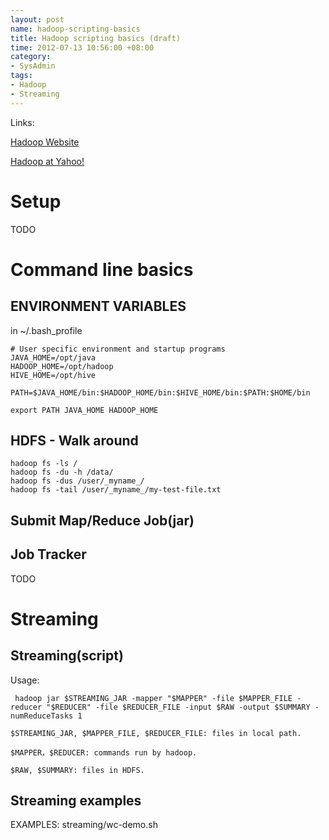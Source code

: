 ```yaml
---
layout: post
name: hadoop-scripting-basics
title: Hadoop scripting basics (draft)
time: 2012-07-13 10:56:00 +08:00
category:
- SysAdmin
tags:
- Hadoop
- Streaming
---
```


Links:

[Hadoop Website](http://hadoop.apache.org/)

[Hadoop at Yahoo!](http://www.slideshare.net/acarlos1000/hadoop-basics-presentation)

Setup
======

TODO

Command line basics
======

ENVIRONMENT VARIABLES
------

in ~/.bash_profile

    # User specific environment and startup programs
    JAVA_HOME=/opt/java
    HADOOP_HOME=/opt/hadoop
    HIVE_HOME=/opt/hive
    
    PATH=$JAVA_HOME/bin:$HADOOP_HOME/bin:$HIVE_HOME/bin:$PATH:$HOME/bin
    
    export PATH JAVA_HOME HADOOP_HOME


HDFS - Walk around
------

    hadoop fs -ls /
    hadoop fs -du -h /data/
    hadoop fs -dus /user/_myname_/
    hadoop fs -tail /user/_myname_/my-test-file.txt

Submit Map/Reduce Job(jar)
------

Job Tracker
------

TODO

Streaming
======
Streaming(script)
------

Usage:

     hadoop jar $STREAMING_JAR -mapper "$MAPPER" -file $MAPPER_FILE -reducer "$REDUCER" -file $REDUCER_FILE -input $RAW -output $SUMMARY -numReduceTasks 1

    $STREAMING_JAR, $MAPPER_FILE, $REDUCER_FILE: files in local path.

    $MAPPER，$REDUCER: commands run by hadoop.

    $RAW, $SUMMARY: files in HDFS.

Streaming examples
------
EXAMPLES: streaming/wc-demo.sh

